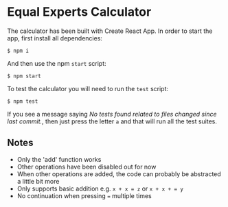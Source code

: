 # Equal Experts Calculator

The calculator has been built with Create React App. In order to start the app, first install all dependencies:
```
$ npm i
```

And then use the npm `start` script:
```
$ npm start
```

To test the calculator you will need to run the `test` script:
```
$ npm test
```
If you see a message saying *No tests found related to files changed since last commit.*, then just press the letter `a` and that will run all the test suites.


## Notes
* Only the 'add' function works
* Other operations have been disabled out for now
* When other operations are added, the code can probably be abstracted a little bit more
* Only supports basic addition e.g. `x + x = z` or `x + x + = y`
* No continuation when pressing `=` multiple times
